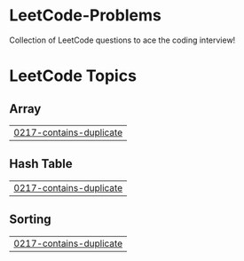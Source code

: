 # LeetCode-Problems
Collection of LeetCode questions to ace the coding interview!

<!---LeetCode Topics Start-->
# LeetCode Topics
## Array
|  |
| ------- |
| [0217-contains-duplicate](https://github.com/Ardenbruh/LeetCode-Problems/tree/master/0217-contains-duplicate) |
## Hash Table
|  |
| ------- |
| [0217-contains-duplicate](https://github.com/Ardenbruh/LeetCode-Problems/tree/master/0217-contains-duplicate) |
## Sorting
|  |
| ------- |
| [0217-contains-duplicate](https://github.com/Ardenbruh/LeetCode-Problems/tree/master/0217-contains-duplicate) |
<!---LeetCode Topics End-->